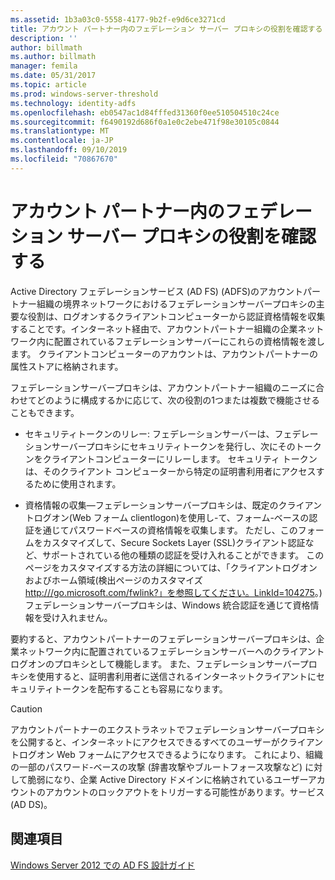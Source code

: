 ```yaml
---
ms.assetid: 1b3a03c0-5558-4177-9b2f-e9d6ce3271cd
title: アカウント パートナー内のフェデレーション サーバー プロキシの役割を確認する
description: ''
author: billmath
ms.author: billmath
manager: femila
ms.date: 05/31/2017
ms.topic: article
ms.prod: windows-server-threshold
ms.technology: identity-adfs
ms.openlocfilehash: eb0547ac1d84fffed31360f0ee510504510c24ce
ms.sourcegitcommit: f6490192d686f0a1e0c2ebe471f98e30105c0844
ms.translationtype: MT
ms.contentlocale: ja-JP
ms.lasthandoff: 09/10/2019
ms.locfileid: "70867670"
---
```

# <a name="review-the-role-of-the-federation-server-proxy-in-the-account-partner"></a>アカウント パートナー内のフェデレーション サーバー プロキシの役割を確認する

Active Directory フェデレーションサービス (AD FS) \(ADFS\)のアカウントパートナー組織の境界ネットワークにおけるフェデレーションサーバープロキシの主要な役割は、ログオンするクライアントコンピューターから認証資格情報を収集することです。インターネット経由で、アカウントパートナー組織の企業ネットワーク内に配置されているフェデレーションサーバーにこれらの資格情報を渡します。 クライアントコンピューターのアカウントは、アカウントパートナーの属性ストアに格納されます。  
  
フェデレーションサーバープロキシは、アカウントパートナー組織のニーズに合わせてどのように構成するかに応じて、次の役割の1つまたは複数で機能させることもできます。  
  
-   セキュリティトークンのリレー: フェデレーションサーバーは、フェデレーションサーバープロキシにセキュリティトークンを発行し、次にそのトークンをクライアントコンピューターにリレーします。 セキュリティ トークンは、そのクライアント コンピューターから特定の証明書利用者にアクセスするために使用されます。  
  
-   資格情報の収集—フェデレーションサーバープロキシは、既定のクライアントログオン\(Web フォーム clientlogon\)を使用し\-て、フォーム\-ベースの認証を通じてパスワードベースの資格情報を収集します。 ただし、このフォームをカスタマイズして、Secure Sockets Layer \(SSL\)クライアント認証など、サポートされている他の種類の認証を受け入れることができます。 このページをカスタマイズする方法の詳細については、「クライアントログオンおよびホーム領域\(検出ページのカスタマイズ[http:\/\/\/go.microsoft.com\/fwlink?」を参照してください。LinkId\=104275](https://go.microsoft.com/fwlink/?LinkId=104275)。\) フェデレーションサーバープロキシは、Windows 統合認証を通じて資格情報を受け入れません。  
  
要約すると、アカウントパートナーのフェデレーションサーバープロキシは、企業ネットワーク内に配置されているフェデレーションサーバーへのクライアントログオンのプロキシとして機能します。 また、フェデレーションサーバープロキシを使用すると、証明書利用者に送信されるインターネットクライアントにセキュリティトークンを配布することも容易になります。  
  
> [!CAUTION]  
> アカウントパートナーのエクストラネットでフェデレーションサーバープロキシを公開すると、インターネットにアクセスできるすべてのユーザーがクライアントログオン Web フォームにアクセスできるようになります。 これにより、組織の一部のパスワード\-ベースの攻撃 (辞書攻撃やブルートフォース攻撃など) に対して脆弱になり、企業 Active Directory ドメインに格納されているユーザーアカウントのアカウントのロックアウトをトリガーする可能性があります。サービス\(AD DS\)。  
  

## <a name="see-also"></a>関連項目
[Windows Server 2012 での AD FS 設計ガイド](AD-FS-Design-Guide-in-Windows-Server-2012.md)
